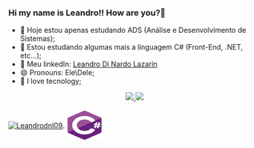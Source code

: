 ### Hi my name is Leandro!! How are you?👋

- 🔭 Hoje estou apenas estudando ADS (Análise e Desenvolvimento de Sistemas);
- 🌱 Estou estudando algumas mais a linguagem C# (Front-End, .NET, etc...);
- 🔗 Meu linkedIn: [Leandro Di Nardo Lazarin](https://www.linkedin.com/in/leandro-di-nardo-lazarin-694a59236/)
- 😄 Pronouns: Ele\Dele;
- 💓 I love tecnology;

<div align="center">
  <a href="https://github.com/Leandrodnl09">
  <img height="180em" src="https://github-readme-stats.vercel.app/api?username=Leandrodnl09&show_icons=true&theme=dracula&include_all_commits=true&count_private=true"/>
  <img height="180em" src="https://github-readme-stats.vercel.app/api/top-langs/?username=Leandrodnl09&layout=compact&langs_count=7&theme=dracula"/>
</div>
<div style="display: inline_block"><br>
  <img align="center" alt="Leandrodnl09" height="60" width="80" src="https://cdn.jsdelivr.net/gh/devicons/devicon/icons/dotnetcore/dotnetcore-original.svg" />
  <img align="center" alt="Leandrodnl09" height="60" width="80" src="https://raw.githubusercontent.com/devicons/devicon/master/icons/csharp/csharp-original.svg">
  <img align="right" alt="Rafa-pic" height="150" style="border-radius:50px;
</div>
  
